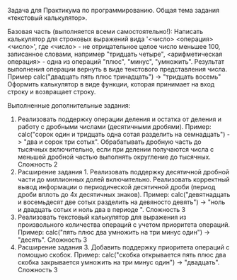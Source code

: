 Задача для Практикума по программированию. Общая тема задания «текстовый калькулятор».

Базовая часть (выполняется всеми самостоятельно!):
Написать калькулятор для строковых выражений вида '<число> <операция> <число>', где <число> - не отрицательное целое число меньшее 100, записанное словами, например "тридцать четыре", <арифметическая операция> - одна из операций "плюс", "минус", "умножить". Результат выполнения операции вернуть в виде текстового представления числа. Пример calc("двадцать пять плюс тринадцать") -> "тридцать восемь"
Оформить калькулятор в виде функции, которая принимает на вход строку и возвращает строку.

Выполненные дополнительные задания:
1)	Реализовать поддержку операции деления и остатка от деления и работу с дробными числами (десятичными дробями). Пример: calc("сорок один и тридцать одна сотая разделить на семнадцать") -> "два и сорок три сотых". Обрабатывать дробную часть до тысячных включительно, если при делении получаются числа с меньшей дробной частью выполнять округление до тысячных.
Сложность 2
2)	Расширение задания 1. Реализовать поддержку десятичной дробной части до миллионных долей включительно. Реализовать корректный вывод информации о периодической десятичной дроби (период дроби вплоть до 4х десятичных знаков). Пример: calc("девятнадцать и восемьдесят две сотых разделить на девяносто девять") -> "ноль и двадцать сотых и ноль два в периоде ".
Сложность 3
3)	Реализовать текстовый калькулятор для выражения из произвольного количества операций с учетом приоритета операций. Пример: calc("пять плюс два умножить на три минус один") -> "десять".
Сложность 3
4)	Расширение задания 3. Добавить поддержку приоритета операций с помощью скобок. Пример: calc("скобка открывается пять плюс два скобка закрывается умножить на три минус один") -> "двадцать". 
Сложность 3
